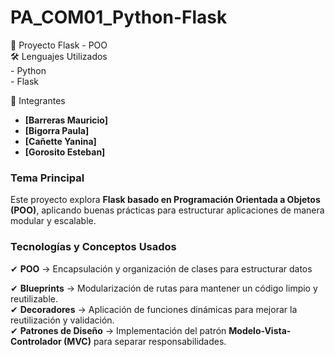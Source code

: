 # PA_COM01_Python-Flask
📌 Proyecto Flask - POO  
   🛠 Lenguajes Utilizados  
      - Python  
      - Flask  

  👥 Integrantes  
- **[Barreras Mauricio]**
- **[Bigorra Paula]**
- **[Cañette Yanina]**
- **[Gorosito Esteban]**  

###  Tema Principal  
Este proyecto explora **Flask basado en Programación Orientada a Objetos (POO)**, aplicando buenas prácticas para estructurar aplicaciones de manera modular y escalable.  

###  Tecnologías y Conceptos Usados  
✔ **POO** → Encapsulación y organización de clases para estructurar datos 

✔ **Blueprints** → Modularización de rutas para mantener un código limpio y reutilizable.  
✔ **Decoradores** → Aplicación de funciones dinámicas para mejorar la reutilización y validación.  
✔ **Patrones de Diseño** → Implementación del patrón **Modelo-Vista-Controlador (MVC)** para separar responsabilidades.  
